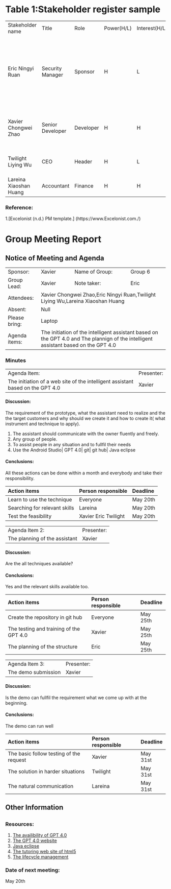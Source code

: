 <h1>Table 1:Stakeholder register sample</h1>
<table>
<tr>
<td>Stakeholder name</td><td>Title</td><td>Role</td><td>Power(H/L)</td><td>Interest(H/L)</td><td>Requirement</td><td>Communication</td>
</tr>
<td>Eric Ningyi Ruan</td><td>Security Manager</td><td>Sponsor</td><td>H</td><td>L</td><td>1. Finish implementing GDPR compliant checkouts by end of Q3<br>2.  Senior Data Analyst Certificates<br>3.  Computer Certificate|1.Weekly via email to each team members<br></td><td><br>1.Weekly via email to each team members</br><br>2.Wechat Group Talking</br></td>
</tr>
<tr>
<td>Xavier Chongwei Zhao</td><td>Senior Developer</td><td>Developer</td><td>H</td><td>H</td><td>1. Security certificates<br>2.Senior Systems Analyst Certificate<br>3.Computer Certificate<br></td><td><br>Wechat Group Talking</br></td>
</tr>
<tr>
<td>Twilight Liying Wu</td><td>CEO</td><td>Header</td><td>H</td><td>L</td><td>1.5% revenue increase<br>2.Doctor of Management<br></td><td><br>Wechat Group Talking</br></td>
</tr>
<tr>
<td>Lareina Xiaoshan Huang</td><td>Accountant</td><td>Finance</td><td>H</td><td>H</td><td>1. Senior Certificate in Accounting<br></td><td><br>Wechat Group Talking</br></td>
</tr>
</table>
<h3>Reference: </h3>
1.[Excelonist (n.d.) PM template.] (https://www.Excelonist.com./)


<h1>Group Meeting Report</h1>
<h2>Notice of Meeting and Agenda</h2>
<table>
<tr>
<td>Sponsor:</td><td>Xavier</td><td>Name of Group:</td><td>Group 6</td>
</tr>
<tr>
<td>Group Lead:</td><td>Xavier</td><td>Note taker:</td><td>Eric</td>
</tr>
<tr>
<td>Attendees:</td><td colspan="3">Xavier Chongwei Zhao,Eric Ningyi Ruan,Twilight Liying Wu,Lareina Xiaoshan Huang</td>
</tr>
<tr>
<td>Absent:</td><td colspan="3">Null</td>
</tr>
<tr>
<td>Please bring:</td><td colspan="3">Laptop</td>
</tr>
<tr>
<td>Agenda items:</td><td colspan="3">The initiation of the intelligent assistant based on the GPT 4.0 and The plannign of the intelligent assistant based on the GPT 4.0</td>
</tr>
</table>
<h3>Minutes</h3>
<table>
<tr>
<td>Agenda Item:</td><td>Presenter:</td> 
</tr>
<tr>
<td>The initiation of a web site of the intelligent assistant based on the GPT 4.0</td><td>Xavier</td> 
</tr>
</table>
<h4>Discussion:</h4>
<p>The requirement of the prototype, what the assistant need to realize and the the target customers and why should we create it and how to create it( what instrument and technique to apply).</p>

 1. The assistant should communicate with the owner fluently and freely.
 2. Any group of people.
 3. To assist people in any situation and to fullfil their needs
 4. Use the Android Studio| GPT 4.0| git| git hub| Java eclipse
 
 <h4>Conclusions:</h4>
<p> All these actions can be done within a month and everybody and take their responsibility.</p>

| Action items |Person responsible  |Deadline
|:--|:--|:--|
|Learn to use the technique  |Everyone  |May 20th
|Searching for relevant skills  |Lareina  |May 20th
|Test the feasibility |Xavier Eric Twilight  |May 20th
<table>
<tr>
<td>Agenda Item 2:</td><td>Presenter:</td> 
</tr>
<tr>
<td>The planning of the assistant</td><td>Xavier</td> 
</tr>
</table>
<h4>Discussion:</h4>
<p>Are the all techniques available?</p>
<h4>Conclusions:</h4>
<p>Yes and the relevant skills available too.</p>

|Action items|Person responsible  |Deadline
|:--|:--|:--
|Create the repository in git hub  |Everyone  |May 25th
|The testing and training of the GPT 4.0 |Xavier  |May 25th
|The planning of the structure |Eric  |May 25th
<table>
<tr>
<td>Agenda Item 3:</td><td>Presenter:</td> 
</tr>
<tr>
<td>The demo submission</td><td>Xavier</td> 
</tr>
</table>
<h4>Discussion:</h4>
<p>Is the demo can fullfil the requirement what we come up with at the beginning.</p>
<h4>Conclusions:</h4>
<p>The demo can run well</p>

| Action items |Person responsible  |Deadline
|:--|:--|:--|
|The basic follow testing of the request  |Xavier  |May 31st
|The solution in harder situations |Twilight  |May 31st
|The natural communication |Lareina  |May 31st

<h2>Other Information<h2>
<h3>Resources:</h3>


1. [The availibility of GPT 4.0](https://www.digitaltrends.com/computing/chatgpt-4-everything-we-know-so-far/)
2. [The GPT 4.0 website](https://www.digitaltrends.com/computing/chatgpt-4-everything-we-know-so-far/)
3. [Java eclipse](https://www.jetbrains.com.cn/idea/promo/?utm_source=baidu&utm_medium=cpc&utm_campaign=cn-bai-competitor-ph-pc&utm_content=competitor_intellij&utm_term=eclipse%20java&bd_vid=10952358892143418265)
4. [The tutoring web site of html5](https://www.w3schools.com/html/)
5. [The lifecycle management](https://www.coursera.org/articles/project-management-lifecycle)

<h3>Date of next meeting:</h3>
<p>May 20th</p>

